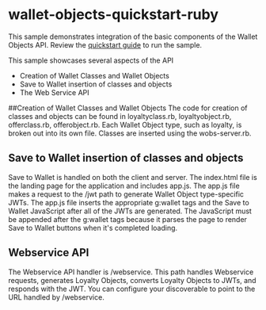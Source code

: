 wallet-objects-quickstart-ruby
==============================

This sample demonstrates integration of the basic components of the Wallet Objects API.  Review the [quickstart guide](https://developers.google.com/commerce/wallet/objects/quickstart-rubyd) to run the sample.

This sample showcases several aspects of the API
* Creation of Wallet Classes and Wallet Objects
* Save to Wallet insertion of classes and objects
* The Web Service API

##Creation of Wallet Classes and Wallet Objects
The code for creation of classes and objects can be found in loyaltyclass.rb, loyaltyobject.rb, offerclass.rb, offerobject.rb.  Each Wallet Object type, such as loyalty, is broken out into its own file.  Classes are inserted using the wobs-server.rb.

## Save to Wallet insertion of classes and objects
Save to Wallet is handled on both the client and server.  The index.html file is the landing page for the application and includes app.js.  The app.js file makes a request to the /jwt path to generate Wallet Object type-specific JWTs. The app.js file inserts the appropriate g:wallet tags and the Save to Wallet JavaScript after all of the JWTs are generated.  The JavaScript must be appended after the g:wallet tags because it parses the page to render Save to Wallet buttons when it's completed loading.

## Webservice API
The Webservice API handler is /webservice.  This path handles Webservice requests, generates Loyalty Objects, converts Loyalty Objects to JWTs, and responds with the JWT.  You can configure your discoverable to point to the URL handled by /webservice.

